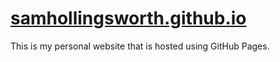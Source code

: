 # [samhollingsworth.github.io](https://samhollingsworth.github.io)
This is my personal website that is hosted using GitHub Pages.
